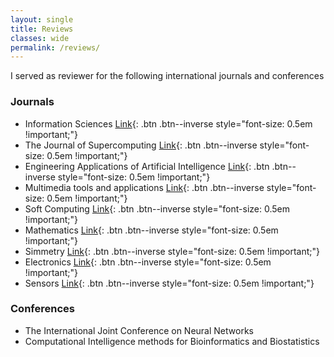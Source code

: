 ```yaml
---
layout: single
title: Reviews
classes: wide
permalink: /reviews/
---
```


I served as reviewer for the following international journals and conferences

### Journals

* Information Sciences [Link](https://www.sciencedirect.com/journal/information-sciences){: .btn .btn--inverse style="font-size: 0.5em !important;"}
* The Journal of Supercomputing [Link](https://link.springer.com/journal/11227){: .btn .btn--inverse style="font-size: 0.5em !important;"}
* Engineering Applications of Artificial Intelligence [Link](https://www.sciencedirect.com/journal/engineering-applications-of-artificial-intelligence){: .btn .btn--inverse style="font-size: 0.5em !important;"}
* Multimedia tools and applications [Link](https://link.springer.com/journal/11042){: .btn .btn--inverse style="font-size: 0.5em !important;"}
* Soft Computing [Link](https://link.springer.com/journal/500){: .btn .btn--inverse style="font-size: 0.5em !important;"}
* Mathematics [Link](https://www.mdpi.com/journal/mathematics){: .btn .btn--inverse style="font-size: 0.5em !important;"}
* Simmetry [Link](https://www.mdpi.com/journal/symmetry){: .btn .btn--inverse style="font-size: 0.5em !important;"}
* Electronics [Link](https://www.mdpi.com/journal/electronics){: .btn .btn--inverse style="font-size: 0.5em !important;"}
* Sensors [Link](https://www.mdpi.com/journal/sensors){: .btn .btn--inverse style="font-size: 0.5em !important;"}


### Conferences

* The International Joint Conference on Neural Networks
* Computational Intelligence methods for Bioinformatics and Biostatistics